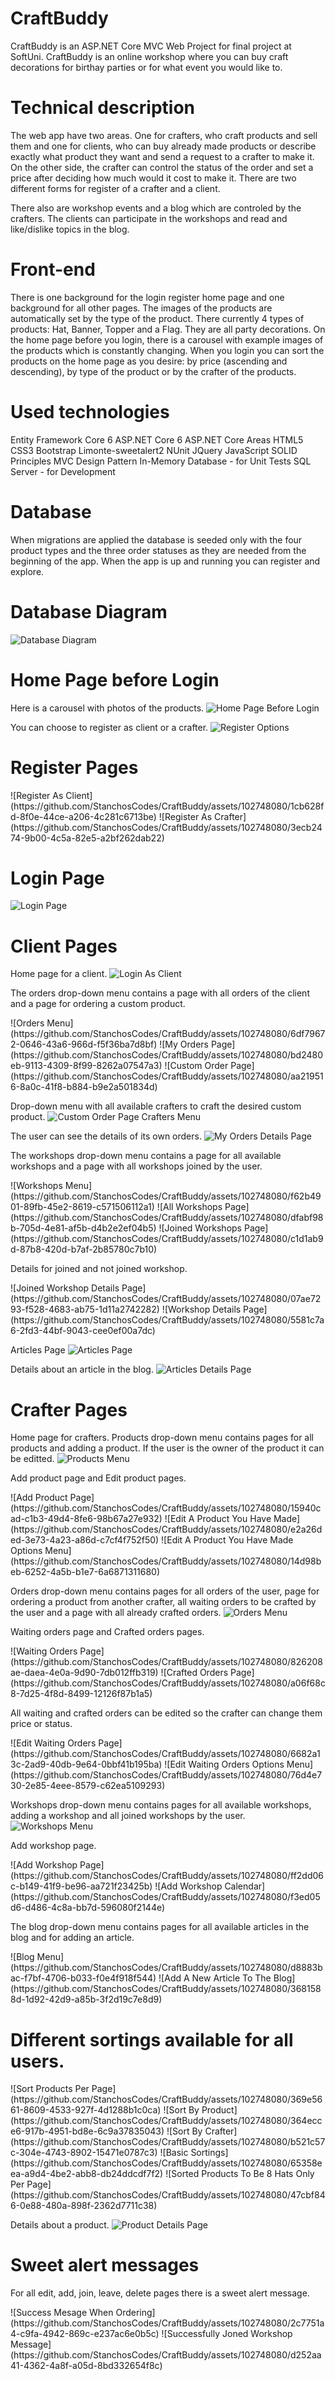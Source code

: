 # CraftBuddy
CraftBuddy is an ASP.NET Core MVC Web Project for final project at SoftUni.
CraftBuddy is an online workshop where you can buy craft decorations for birthay parties or for what event you would like to.

# Technical description
The web app have two areas. One for crafters, who craft products and sell them and one for clients, who can buy already made products or describe exactly what product they want and send a request to a crafter to make it. On the other side, the crafter can control the status of the order and set a price after deciding how much would it cost to make it. There are two different forms for register of a crafter and a client.

There also are workshop events and a blog which are controled by the crafters. The clients can participate in the workshops and read and like/dislike topics in the blog.

# Front-end
There is one background for the login register home page and one background for all other pages. The images of the products are automatically set by the type of the product. There currently 4 types of products: Hat, Banner, Topper and a Flag. They are all party decorations. On the home page before you login, there is a carousel with example images of the products which is constantly changing. When you login you can sort the products on the home page as you desire: by price (ascending and descending), by type of the product or by the crafter of the products.

# Used technologies
Entity Framework Core 6
ASP.NET Core 6
ASP.NET Core Areas
HTML5
CSS3
Bootstrap
Limonte-sweetalert2
NUnit
JQuery
JavaScript
SOLID Principles
MVC Design Pattern
In-Memory Database - for Unit Tests
SQL Server - for Development

# Database
When migrations are applied the database is seeded only with the four product types and the three order statuses as they are needed from the beginning of the app. When the app is up and running you can register and explore.

# Database Diagram
![Database Diagram](https://github.com/StanchosCodes/CraftBuddy/assets/102748080/6247a8e7-eac5-4765-87c9-cf686ca6fa06)

# Home Page before Login
Here is a carousel with photos of the products.
![Home Page Before Login](https://github.com/StanchosCodes/CraftBuddy/assets/102748080/8b8edb2e-d915-4ba7-89a3-80416867a855)

You can choose to register as client or a crafter.
![Register Options](https://github.com/StanchosCodes/CraftBuddy/assets/102748080/3cd8b0a8-7cbb-4f09-8668-363b80c406bb)

# Register Pages
<p>
  ![Register As Client](https://github.com/StanchosCodes/CraftBuddy/assets/102748080/1cb628fd-8f0e-44ce-a206-4c281c6713be)
  ![Register As Crafter](https://github.com/StanchosCodes/CraftBuddy/assets/102748080/3ecb2474-9b00-4c5a-82e5-a2bf262dab22)
</p>

# Login Page
![Login Page](https://github.com/StanchosCodes/CraftBuddy/assets/102748080/ecc187e3-8460-4974-bd2f-a85b383f8598)

# Client Pages
Home page for a client.
![Login As Client](https://github.com/StanchosCodes/CraftBuddy/assets/102748080/eaa4d4ca-3a88-4ed5-b864-d23a7fb37fbf)

The orders drop-down menu contains a page with all orders of the client and a page for ordering a custom product.
<p>
  ![Orders Menu](https://github.com/StanchosCodes/CraftBuddy/assets/102748080/6df79672-0646-43a6-966d-f5f36ba7d8bf)
  ![My Orders Page](https://github.com/StanchosCodes/CraftBuddy/assets/102748080/bd2480eb-9113-4309-8f99-8262a07547a3)
  ![Custom Order Page](https://github.com/StanchosCodes/CraftBuddy/assets/102748080/aa219516-8a0c-41f8-b884-b9e2a501834d)
</p>

Drop-down menu with all available crafters to craft the desired custom product.
![Custom Order Page Crafters Menu](https://github.com/StanchosCodes/CraftBuddy/assets/102748080/1630fda9-f23c-4360-953a-fa43b2d251dd)

The user can see the details of its own orders.
![My Orders Details Page](https://github.com/StanchosCodes/CraftBuddy/assets/102748080/00184ba7-232f-40d3-a124-f8ad470d7b26)

The workshops drop-down menu contains a page for all available workshops and a page with all workshops joined by the user.
<p>
  ![Workshops Menu](https://github.com/StanchosCodes/CraftBuddy/assets/102748080/f62b4901-89fb-45e2-8619-c571506112a1)
  ![All Workshops Page](https://github.com/StanchosCodes/CraftBuddy/assets/102748080/dfabf98b-705d-4e81-af5b-d4b2e2ef04b5)
  ![Joined Workshops Page](https://github.com/StanchosCodes/CraftBuddy/assets/102748080/c1d1ab9d-87b8-420d-b7af-2b85780c7b10)
</p>

Details for joined and not joined workshop.
<p>
  ![Joined Workshop Details Page](https://github.com/StanchosCodes/CraftBuddy/assets/102748080/07ae7293-f528-4683-ab75-1d11a2742282)
  ![Workshop Details Page](https://github.com/StanchosCodes/CraftBuddy/assets/102748080/5581c7a6-2fd3-44bf-9043-cee0ef00a7dc)
</p>

Articles Page
![Articles Page](https://github.com/StanchosCodes/CraftBuddy/assets/102748080/82ee6bcd-1b17-40f0-bdd5-57a213808bb5)

Details about an article in the blog.
![Articles Details Page](https://github.com/StanchosCodes/CraftBuddy/assets/102748080/631471ec-661a-4af4-b65d-3efea6556ff8)

# Crafter Pages
Home page for crafters. Products drop-down menu contains pages for all products and adding a product. If the user is the owner of the product it can be editted.
![Products Menu](https://github.com/StanchosCodes/CraftBuddy/assets/102748080/61fff168-0471-4ac1-b3de-d87cd1538db8)

Add product page and Edit product pages.
<p>
  ![Add Product Page](https://github.com/StanchosCodes/CraftBuddy/assets/102748080/15940cad-c1b3-49d4-8fe6-98b67a27e932)
  ![Edit A Product You Have Made](https://github.com/StanchosCodes/CraftBuddy/assets/102748080/e2a26ded-3e73-4a23-a86d-c7cf4f752f50)
  ![Edit A Product You Have Made Options Menu](https://github.com/StanchosCodes/CraftBuddy/assets/102748080/14d98beb-6252-4a5b-b1e7-6a6871311680)
</p>

Orders drop-down menu contains pages for all orders of the user, page for ordering a product from another crafter, all waiting orders to be crafted by the user and a page with all already crafted orders.
![Orders Menu](https://github.com/StanchosCodes/CraftBuddy/assets/102748080/e5de2320-ea90-4f7d-ba21-38e64af87228)

Waiting orders page and Crafted orders pages.
<p>
  ![Waiting Orders Page](https://github.com/StanchosCodes/CraftBuddy/assets/102748080/826208ae-daea-4e0a-9d90-7db012ffb319)
  ![Crafted Orders Page](https://github.com/StanchosCodes/CraftBuddy/assets/102748080/a06f68c8-7d25-4f8d-8499-12126f87b1a5)
</p>

All waiting and crafted orders can be edited so the crafter can change them price or status.
<p>
  ![Edit Waiting Orders Page](https://github.com/StanchosCodes/CraftBuddy/assets/102748080/6682a13c-2ad9-40db-9e64-0bbf41b195ba)
  ![Edit Waiting Orders Options Menu](https://github.com/StanchosCodes/CraftBuddy/assets/102748080/76d4e730-2e85-4eee-8579-c62ea5109293)
</p>

Workshops drop-down menu contains pages for all available workshops, adding a workshop and all joined workshops by the user.
![Workshops Menu](https://github.com/StanchosCodes/CraftBuddy/assets/102748080/3c15a8ab-3f7a-4925-ae83-4d0416b262e8)

Add workshop page.
<p>
  ![Add Workshop Page](https://github.com/StanchosCodes/CraftBuddy/assets/102748080/ff2dd06c-b149-41f9-be96-aa721f23425b)
  ![Add Workshop Calendar](https://github.com/StanchosCodes/CraftBuddy/assets/102748080/f3ed05d6-d486-4c8a-bb7d-596080f2144e)
</p>

The blog drop-down menu contains pages for all available articles in the blog and for adding an article.
<p>
  ![Blog Menu](https://github.com/StanchosCodes/CraftBuddy/assets/102748080/d8883bac-f7bf-4706-b033-f0e4f918f544)
  ![Add A New Article To The Blog](https://github.com/StanchosCodes/CraftBuddy/assets/102748080/3681588d-1d92-42d9-a85b-3f2d19c7e8d9)
</p>

# Different sortings available for all users.
<p>
  ![Sort Products Per Page](https://github.com/StanchosCodes/CraftBuddy/assets/102748080/369e5661-8609-4533-927f-4d1288b1c0ca)
  ![Sort By Product](https://github.com/StanchosCodes/CraftBuddy/assets/102748080/364ecce6-917b-4951-bd8e-6c9a37835043)
  ![Sort By Crafter](https://github.com/StanchosCodes/CraftBuddy/assets/102748080/b521c57c-304e-4743-8902-15471e0787c3)
  ![Basic Sortings](https://github.com/StanchosCodes/CraftBuddy/assets/102748080/65358eea-a9d4-4be2-abb8-db24ddcdf7f2)
  ![Sorted Products To Be 8 Hats Only Per Page](https://github.com/StanchosCodes/CraftBuddy/assets/102748080/47cbf846-0e88-480a-898f-2362d7711c38)
</p>

Details about a product.
![Product Details Page](https://github.com/StanchosCodes/CraftBuddy/assets/102748080/3b8693e4-8096-405f-8ef9-8af5323e0c39)

# Sweet alert messages
For all edit, add, join, leave, delete pages there is a sweet alert message.
<p>
  ![Success Mesage When Ordering](https://github.com/StanchosCodes/CraftBuddy/assets/102748080/2c7751a4-c9fa-4942-869c-e237ac6e0b5c)
  ![Successfully Joned Workshop Message](https://github.com/StanchosCodes/CraftBuddy/assets/102748080/d252aa41-4362-4a8f-a05d-8bd332654f8c)
</p>
